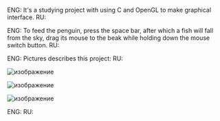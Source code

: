 ENG: It's a studying project with using C and OpenGL to make graphical interface.
RU: 

ENG: To feed the penguin, press the space bar, after which a fish will fall from the sky, drag its mouse to the beak while holding down the mouse switch button.
RU: 

ENG: Pictures describes this project:
RU: 

![изображение](https://github.com/user-attachments/assets/8c194a75-da7e-471c-8760-46df574fc14d)

![изображение](https://github.com/user-attachments/assets/54181ef6-0dc1-4fda-9f31-4f8c8183e4d8)

![изображение](https://github.com/user-attachments/assets/08c339d1-c138-49d6-a001-e69a17943680)

ENG: 
RU: 
